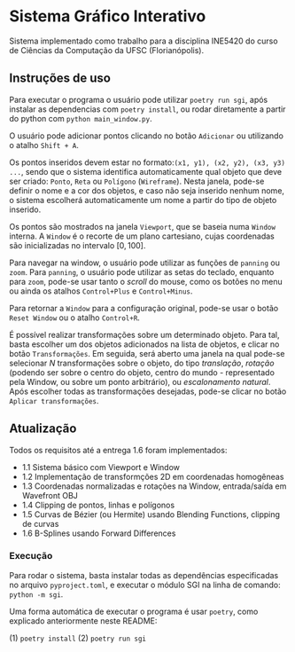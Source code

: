 # Sistema Gráfico Interativo

Sistema implementado como trabalho para a disciplina INE5420 do curso de Ciências da Computação da UFSC (Florianópolis).

## Instruções de uso

Para executar o programa o usuário pode utilizar `poetry run sgi`, após instalar as dependencias com `poetry install`, ou rodar diretamente a partir do python com `python main_window.py`.

O usuário pode adicionar pontos clicando no botão `Adicionar` ou utilizando o atalho `Shift + A`.

Os pontos inseridos devem estar no formato:`(x1, y1), (x2, y2), (x3, y3) ...`, sendo que o sistema identifica automaticamente qual objeto que deve ser criado: `Ponto`, `Reta` ou `Polígono` (`Wireframe`). Nesta janela, pode-se definir o nome e a cor dos objetos, e caso não seja inserido nenhum nome, o sistema escolherá automaticamente um nome a partir do tipo de objeto inserido. 

Os pontos são mostrados na janela `Viewport`, que se baseia numa `Window` interna. A `Window` é o recorte de um plano cartesiano, cujas coordenadas são inicializadas no intervalo $[0,100]$.

Para navegar na window, o usuário pode utilizar as funções de `panning` ou `zoom`. Para `panning`, o usuário pode utilizar as setas do teclado, enquanto para `zoom`, pode-se usar tanto o _scroll_ do mouse, como os botões no menu ou ainda os atalhos `Control+Plus` e `Control+Minus`.

Para retornar a `Window` para a configuração original, pode-se usar o botão `Reset Window` ou o atalho `Control+R`.

É possível realizar transformações sobre um determinado objeto. Para tal, basta escolher um dos objetos adicionados na lista de objetos, e clicar no botão `Transformações`. Em seguida, será aberto uma janela na qual pode-se selecionar $N$ transformações sobre o objeto, do tipo _translação_, _rotação_ (podendo ser sobre o centro do objeto, centro do mundo - representado pela Window, ou sobre um ponto arbitrário), ou _escalonamento natural_. Após escolher todas as transformações desejadas, pode-se clicar no botão `Aplicar transformações`.

## Atualização

Todos os requisitos até a entrega 1.6 foram implementados:
* 1.1 Sistema básico com Viewport e Window
* 1.2 Implementação de transformções 2D em coordenadas homogêneas
* 1.3 Coordenadas normalizadas e rotações na Window, entrada/saída em Wavefront OBJ
* 1.4 Clipping de pontos, linhas e polígonos
* 1.5 Curvas de Bézier (ou Hermite) usando Blending Functions, clipping de curvas
* 1.6 B-Splines usando Forward Differences

### Execução

Para rodar o sistema, basta instalar todas as dependências especificadas no arquivo `pyproject.toml`, e executar o módulo SGI na linha de comando: ```python -m sgi```.

Uma forma automática de executar o programa é usar `poetry`, como explicado anteriormente neste README:

(1) `poetry install`
(2) `poetry run sgi`
